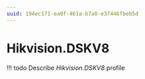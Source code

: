 ```yaml
---
uuid: 194ec171-ea0f-461a-b7a0-e37446fbeb5d
---
```



# Hikvision.DSKV8


<!-- prettier-ignore -->
!!! todo
    Describe *Hikvision.DSKV8* profile
